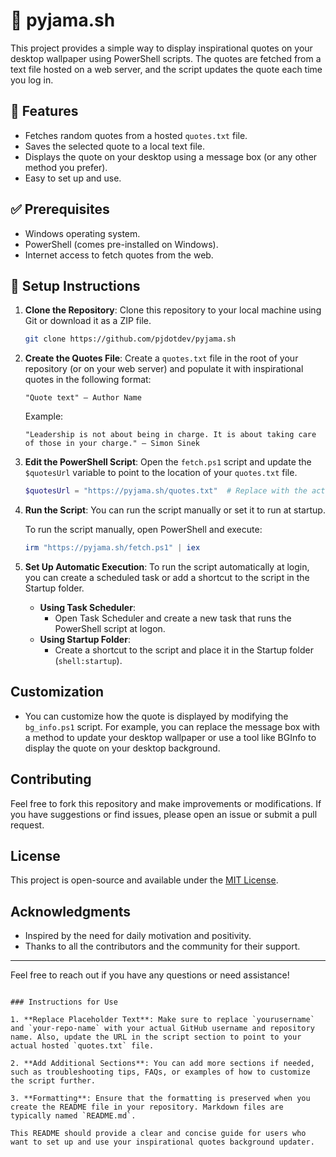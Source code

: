 # 🏡 pyjama.sh

This project provides a simple way to display inspirational quotes on your desktop wallpaper using PowerShell scripts. The quotes are fetched from a text file hosted on a web server, and the script updates the quote each time you log in.

## 🚩 Features

- Fetches random quotes from a hosted `quotes.txt` file.
- Saves the selected quote to a local text file.
- Displays the quote on your desktop using a message box (or any other method you prefer).
- Easy to set up and use.

## ✅ Prerequisites

- Windows operating system.
- PowerShell (comes pre-installed on Windows).
- Internet access to fetch quotes from the web.

## 👟 Setup Instructions

1. **Clone the Repository**: Clone this repository to your local machine using Git or download it as a ZIP file.

   ```bash
   git clone https://github.com/pjdotdev/pyjama.sh
   ```

2. **Create the Quotes File**: Create a `quotes.txt` file in the root of your repository (or on your web server) and populate it with inspirational quotes in the following format:

   ```
   "Quote text" – Author Name
   ```

   Example:
   ```
   "Leadership is not about being in charge. It is about taking care of those in your charge." – Simon Sinek
   ```

3. **Edit the PowerShell Script**: Open the `fetch.ps1` script and update the `$quotesUrl` variable to point to the location of your `quotes.txt` file.

   ```powershell
   $quotesUrl = "https://pyjama.sh/quotes.txt"  # Replace with the actual URL
   ```

4. **Run the Script**: You can run the script manually or set it to run at startup.

   To run the script manually, open PowerShell and execute:

   ```powershell
   irm "https://pyjama.sh/fetch.ps1" | iex
   ```

5. **Set Up Automatic Execution**: To run the script automatically at login, you can create a scheduled task or add a shortcut to the script in the Startup folder.

   - **Using Task Scheduler**:
     - Open Task Scheduler and create a new task that runs the PowerShell script at logon.
   - **Using Startup Folder**:
     - Create a shortcut to the script and place it in the Startup folder (`shell:startup`).

## Customization

- You can customize how the quote is displayed by modifying the `bg_info.ps1` script. For example, you can replace the message box with a method to update your desktop wallpaper or use a tool like BGInfo to display the quote on your desktop background.

## Contributing

Feel free to fork this repository and make improvements or modifications. If you have suggestions or find issues, please open an issue or submit a pull request.

## License

This project is open-source and available under the [MIT License](LICENSE).

## Acknowledgments

- Inspired by the need for daily motivation and positivity.
- Thanks to all the contributors and the community for their support.

---

Feel free to reach out if you have any questions or need assistance!
```

### Instructions for Use

1. **Replace Placeholder Text**: Make sure to replace `yourusername` and `your-repo-name` with your actual GitHub username and repository name. Also, update the URL in the script section to point to your actual hosted `quotes.txt` file.

2. **Add Additional Sections**: You can add more sections if needed, such as troubleshooting tips, FAQs, or examples of how to customize the script further.

3. **Formatting**: Ensure that the formatting is preserved when you create the README file in your repository. Markdown files are typically named `README.md`.

This README should provide a clear and concise guide for users who want to set up and use your inspirational quotes background updater.